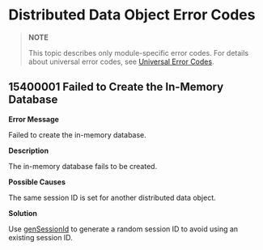 # Distributed Data Object Error Codes

> **NOTE**
>
> This topic describes only module-specific error codes. For details about universal error codes, see [Universal Error Codes](../errorcode-universal.md).

## 15400001 Failed to Create the In-Memory Database

**Error Message**

Failed to create the in-memory database.

**Description**

The in-memory database fails to be created.

**Possible Causes**

The same session ID is set for another distributed data object.

**Solution**

Use [genSessionId](../../reference/apis-arkdata/js-apis-data-distributedobject.md#distributeddataobjectgensessionid) to generate a random session ID to avoid using an existing session ID.
